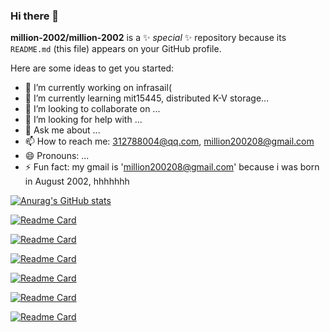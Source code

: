 ### Hi there 👋


**million-2002/million-2002** is a ✨ _special_ ✨ repository because its `README.md` (this file) appears on your GitHub profile.

Here are some ideas to get you started:

- 🔭 I’m currently working on infrasail(
- 🌱 I’m currently learning mit15445, distributed K-V storage...
- 👯 I’m looking to collaborate on ...
- 🤔 I’m looking for help with ...
- 💬 Ask me about ...
- 📫 How to reach me: 312788004@qq.com, million200208@gmail.com
- 😄 Pronouns: ...
- ⚡ Fun fact: my gmail is 'million200208@gmail.com' because i was born in August 2002, hhhhhhh

[![Anurag's GitHub stats](https://github-readme-stats.vercel.app/api?username=million-2002&count_private=true&show_icons=true&theme=radical)](https://github.com/anuraghazra/github-readme-stats)

[![Readme Card](https://github-readme-stats.vercel.app/api/pin/?username=million-2002&repo=Books_management&theme=prussian)](https://github.com/million-2002/Books_management)

[![Readme Card](https://github-readme-stats.vercel.app/api/pin/?username=million-2002&repo=million-2002.github.io&theme=prussian)](https://github.com/million-2002/million-2002.github.io)

[![Readme Card](https://github-readme-stats.vercel.app/api/pin/?username=million-2002&repo=Tutorials&theme=prussian)](https://github.com/million-2002/Tutorials)

[![Readme Card](https://github-readme-stats.vercel.app/api/pin/?username=million-2002&repo=rb_tree&theme=prussian)](https://github.com/million-2002/rb_tree)

[![Readme Card](https://github-readme-stats.vercel.app/api/pin/?username=million-2002&repo=my-diary&theme=prussian)](https://github.com/million-2002/my-diary)

[![Readme Card](https://github-readme-stats.vercel.app/api/pin/?username=million-2002&repo=protobuf_demo&theme=prussian)](https://github.com/million-2002/protobuf_demo)

